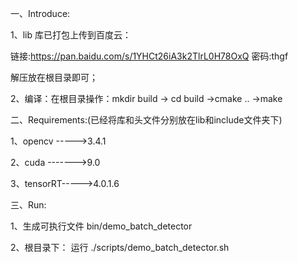 一、Introduce:

1、lib 库已打包上传到百度云：


链接:https://pan.baidu.com/s/1YHCt26iA3k2TlrL0H78OxQ  密码:thgf


解压放在根目录即可；

2、编译：在根目录操作：mkdir build -> cd build ->cmake .. ->make


二、Requirements:(已经将库和头文件分别放在lib和include文件夹下)

1、opencv ----->3.4.1

2、cuda ------->9.0

3、tensorRT----->4.0.1.6

三、Run:
    
1、生成可执行文件 bin/demo_batch_detector

2、根目录下： 运行 ./scripts/demo_batch_detector.sh


